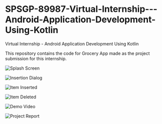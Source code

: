 # SPSGP-89987-Virtual-Internship---Android-Application-Development-Using-Kotlin
Virtual Internship - Android Application Development Using Kotlin

This repository contains the code for Grocery App made as the project submission for this internship.

![Splash Screen](https://github.com/smartinternz02/SPSGP-89987-Virtual-Internship---Android-Application-Development-Using-Kotlin/blob/main/app/src/main/res/screenshots/Screenshot_20220925_174335.png?raw=true)

![Insertion Dialog](https://github.com/smartinternz02/SPSGP-89987-Virtual-Internship---Android-Application-Development-Using-Kotlin/blob/main/app/src/main/res/screenshots/Screenshot_20220925_174441.png?raw=true)

![Item Inserted](https://github.com/smartinternz02/SPSGP-89987-Virtual-Internship---Android-Application-Development-Using-Kotlin/blob/main/app/src/main/res/screenshots/Screenshot_20220925_175036.png?raw=true)

![Item Deleted](https://github.com/smartinternz02/SPSGP-89987-Virtual-Internship---Android-Application-Development-Using-Kotlin/blob/main/app/src/main/res/screenshots/Screenshot_20220925_175055.png?raw=true)

![Demo Video](https://youtu.be/8LQLkdQzy2U)

![Project Report](https://docs.google.com/viewer?url=https://github.com/smartinternz02/SPSGP-89987-Virtual-Internship---Android-Application-Development-Using-Kotlin/blob/main/app/src/main/res/report/Report%20(SmartInternz).pdf)
